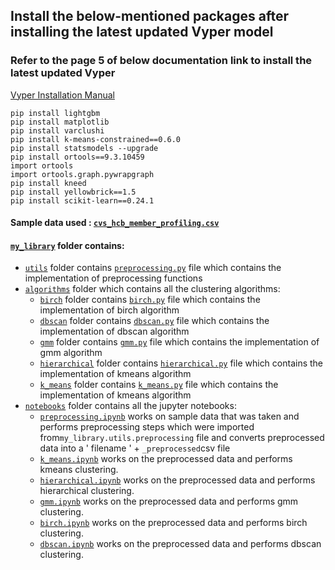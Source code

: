 ## Install the below-mentioned packages after installing the latest updated Vyper model

### Refer to the page 5 of below documentation link to install the latest updated Vyper

<a href="https://github.com/BLEND360/UVyper/blob/idc_dev1/DS%20AS9%20Vyper%20Installation%20Manual.pdf">Vyper
Installation Manual</a>

``` 
pip install lightgbm
pip install matplotlib
pip install varclushi
pip install k-means-constrained==0.6.0
pip install statsmodels --upgrade
pip install ortools==9.3.10459
import ortools
import ortools.graph.pywrapgraph
pip install kneed
pip install yellowbrick==1.5
pip install scikit-learn==0.24.1 
``` 

#### Sample data used : <a href='https://github.com/BLEND360/UVyper/blob/idc_dev1/notebooks/cvs_hcb_member_profiling.csv'>`cvs_hcb_member_profiling.csv`</a>

#### <a href = 'https://github.com/BLEND360/UVyper/tree/idc_dev1/my_library'>`my_library`</a> folder contains:

- <a href = 'https://github.com/BLEND360/UVyper/tree/idc_dev1/my_library/utils'>`utils`</a> folder contains <a href = 'https://github.com/BLEND360/UVyper/tree/idc_dev1/my_library/utils/preprocessing.py'>`preprocessing.py`</a> file which contains the implementation of preprocessing
  functions
- <a href = 'https://github.com/BLEND360/UVyper/tree/idc_dev1/my_library/algorithms'>`algorithms`</a> folder which
  contains all the
  clustering algorithms:
    - <a href = 'https://github.com/BLEND360/UVyper/tree/idc_dev1/my_library/algorithms/birch'>`birch`</a> folder
      contains <a href = 'https://github.com/BLEND360/UVyper/tree/idc_dev1/my_library/algorithms/birch/birch.py'>`birch.py`</a>
      file which contains
      the implementation of birch algorithm
    - <a href = 'https://github.com/BLEND360/UVyper/tree/idc_dev1/my_library/algorithms/dbscan'>`dbscan`</a> folder
      contains
      <a href = 'https://github.com/BLEND360/UVyper/tree/idc_dev1/my_library/algorithms/dbscan/dbscan.py'> `dbscan.py`</a>
      file which contains the implementation of dbscan algorithm
    - <a href = 'https://github.com/BLEND360/UVyper/tree/idc_dev1/my_library/algorithms/gmm'>`gmm`</a> folder
      contains <a href = 'https://github.com/BLEND360/UVyper/tree/idc_dev1/my_library/algorithms/gmm/gmm.py'>`gmm.py`</a>
      file which contains the
      implementation of gmm algorithm
    - <a href = 'https://github.com/BLEND360/UVyper/tree/idc_dev1/my_library/algorithms/hierarchical'>`hierarchical`</a>
      folder
      contains <a href = 'https://github.com/BLEND360/UVyper/tree/idc_dev1/my_library/algorithms/hierarchical/hierarchical.py'>`hierarchical.py`</a>
      file which
      contains the implementation of kmeans algorithm
    - <a href = 'https://github.com/BLEND360/UVyper/tree/idc_dev1/my_library/algorithms/k_means'>`k_means`</a> folder
      contains <a href = 'https://github.com/BLEND360/UVyper/tree/idc_dev1/my_library/algorithms/k_means/k_means.py'>`k_means.py`</a>
      file which contains
      the implementation of kmeans algorithm
- <a href = 'https://github.com/BLEND360/UVyper/tree/idc_dev1/notebooks'>`notebooks`</a> folder contains all
  the jupyter
  notebooks:
    - <a href = 'https://github.com/BLEND360/UVyper/blob/idc_dev1/notebooks/preprocessing.ipynb'>`preprocessing.ipynb`</a> works on sample data that was taken and performs preprocessing
    steps which were imported from`my_library.utils.preprocessing` file and converts preprocessed data into a ' filename ' + `_preprocessed`csv file
    - <a href = 'https://github.com/BLEND360/UVyper/blob/idc_dev1/notebooks/kmeans.ipynb'>`k_means.ipynb`</a> works on the preprocessed data and performs kmeans clustering.
    - <a href = 'https://github.com/BLEND360/UVyper/blob/idc_dev1/notebooks/hierarchical.ipynb'>`hierarchical.ipynb`</a> works on the preprocessed data and performs hierarchical clustering.
    - <a href = 'https://github.com/BLEND360/UVyper/blob/idc_dev1/notebooks/gmm.ipynb'>`gmm.ipynb`</a> works on the preprocessed data and performs gmm clustering.
    - <a href = 'https://github.com/BLEND360/UVyper/blob/idc_dev1/notebooks/birch.ipynb'>`birch.ipynb`</a> works on the preprocessed data and performs birch clustering.
    - <a href = 'https://github.com/BLEND360/UVyper/blob/idc_dev1/notebooks/dbscan.ipynb'>`dbscan.ipynb`</a> works on the preprocessed data and performs dbscan clustering.
